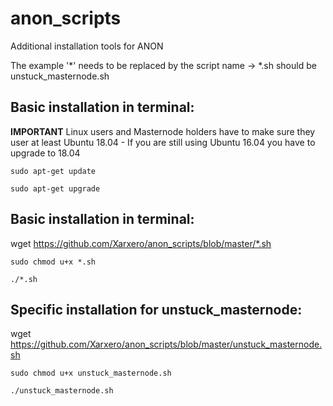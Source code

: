 # anon_scripts
Additional installation tools for ANON


The example '*' needs to be replaced by the script name -> *.sh should be unstuck_masternode.sh


Basic installation in terminal:
-------------------------------
**IMPORTANT** Linux users and Masternode holders have to make sure they user at least Ubuntu 18.04 - If you are still using Ubuntu 16.04 you have to upgrade to 18.04

```sudo apt-get update```

```sudo apt-get upgrade```



Basic installation in terminal:
-------------------------------
wget https://github.com/Xarxero/anon_scripts/blob/master/*.sh

```sudo chmod u+x *.sh```

```./*.sh```



Specific installation for unstuck_masternode:
---------------------------------------------
wget https://github.com/Xarxero/anon_scripts/blob/master/unstuck_masternode.sh

```sudo chmod u+x unstuck_masternode.sh```

```./unstuck_masternode.sh```

